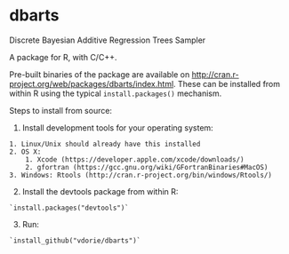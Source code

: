 dbarts
======

Discrete Bayesian Additive Regression Trees Sampler

A package for R, with C/C++.

Pre-built binaries of the package are available on http://cran.r-project.org/web/packages/dbarts/index.html. These can be installed from within R using the typical `install.packages()` mechanism.

Steps to install from source:

  1. Install development tools for your operating system:

    1. Linux/Unix should already have this installed
    2. OS X:
        1. Xcode (https://developer.apple.com/xcode/downloads/)
        2. gfortran (https://gcc.gnu.org/wiki/GFortranBinaries#MacOS)
    3. Windows: Rtools (http://cran.r-project.org/bin/windows/Rtools/)

  2. Install the devtools package from within R:

    `install.packages("devtools")`

  3. Run:

    `install_github("vdorie/dbarts")`
